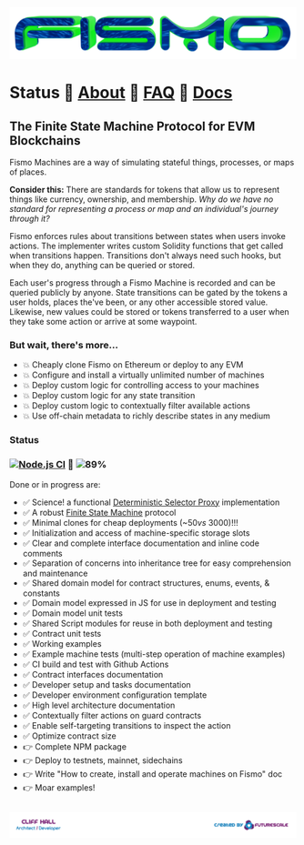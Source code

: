 ![Fismo](docs/images/fismo-logo.png)
# Status 🧪 [About](docs/about.md) 🧪 [FAQ](docs/faq.md) 🧪 [Docs](docs/intro.md)
## The Finite State Machine Protocol for EVM Blockchains
Fismo Machines are a way of simulating stateful things, processes, or maps of places.

**Consider this:** There are standards for tokens that allow us to represent things like currency, ownership, and membership. _Why do we have no standard for representing a process or map and an individual's journey through it?_

Fismo enforces rules about transitions between states when users invoke actions. The implementer writes custom Solidity functions that get called when transitions happen. Transitions don't always need such hooks, but when they do, anything can be queried or stored.

Each user's progress through a Fismo Machine is recorded and can be queried publicly by anyone. State transitions can be gated by the tokens a user holds, places the've been, or any other  accessible stored value. Likewise, new values could be stored or tokens transferred to a user when they take some action or arrive at some waypoint.

### But wait, there's more...
* 💥 Cheaply clone Fismo on Ethereum or deploy to any EVM
* 💥 Configure and install a virtually unlimited number of machines
* 💥 Deploy custom logic for controlling access to your machines
* 💥 Deploy custom logic for any state transition
* 💥 Deploy custom logic to contextually filter available actions
* 💥 Use off-chain metadata to richly describe states in any medium

### Status 
### [![Node.js CI](https://github.com/cliffhall/Fismo/actions/workflows/node.js.yml/badge.svg)](https://github.com/cliffhall/Fismo/actions/workflows/node.js.yml) 🔬 ![89%](https://progress-bar.dev/89/?title=Progress&width=100&color=000000)

Done or in progress are:
- ✅ Science! a functional [Deterministic Selector Proxy](docs/about.md#deterministic-selector-proxy) implementation
- ✅ A robust [Finite State Machine](https://en.wikipedia.org/wiki/Finite-state_machine) protocol
- ✅ Minimal clones for cheap deployments (~$50 vs ~$3000)!!!
- ✅ Initialization and access of machine-specific storage slots
- ✅ Clear and complete interface documentation and inline code comments
- ✅ Separation of concerns into inheritance tree for easy comprehension and maintenance
- ✅ Shared domain model for contract structures, enums, events, & constants
- ✅ Domain model expressed in JS for use in deployment and testing
- ✅ Domain model unit tests
- ✅ Shared Script modules for reuse in both deployment and testing
- ✅ Contract unit tests
- ✅ Working examples
- ✅ Example machine tests (multi-step operation of machine examples)
- ✅ CI build and test with Github Actions
- ✅ Contract interfaces documentation
- ✅ Developer setup and tasks documentation
- ✅ Developer environment configuration template
- ✅ High level architecture documentation
- ✅ Contextually filter actions on guard contracts
- ✅ Enable self-targeting transitions to inspect the action
- ✅ Optimize contract size
- 👉 Complete NPM package
- 👉 Deploy to testnets, mainnet, sidechains
- 👉 Write "How to create, install and operate machines on Fismo" doc
- 👉 Moar examples!

##  [![Created by Futurescale](docs/images/created-by.png)](https://futurescale.com)